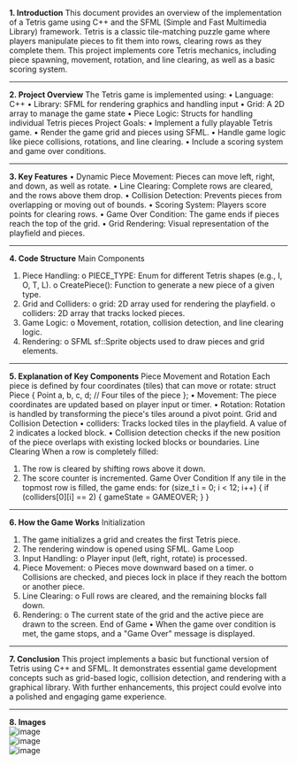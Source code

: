 **1. Introduction**
This document provides an overview of the implementation of a Tetris game using C++ and the SFML (Simple and Fast Multimedia Library) framework. Tetris is a classic tile-matching puzzle game where players manipulate pieces to fit them into rows, clearing rows as they complete them. This project implements core Tetris mechanics, including piece spawning, movement, rotation, and line clearing, as well as a basic scoring system.
________________________________________
**2. Project Overview**
The Tetris game is implemented using:
•	Language: C++
•	Library: SFML for rendering graphics and handling input
•	Grid: A 2D array to manage the game state
•	Piece Logic: Structs for handling individual Tetris pieces
Project Goals:
•	Implement a fully playable Tetris game.
•	Render the game grid and pieces using SFML.
•	Handle game logic like piece collisions, rotations, and line clearing.
•	Include a scoring system and game over conditions.
________________________________________
**3. Key Features**
•	Dynamic Piece Movement: Pieces can move left, right, and down, as well as rotate.
•	Line Clearing: Complete rows are cleared, and the rows above them drop.
•	Collision Detection: Prevents pieces from overlapping or moving out of bounds.
•	Scoring System: Players score points for clearing rows.
•	Game Over Condition: The game ends if pieces reach the top of the grid.
•	Grid Rendering: Visual representation of the playfield and pieces.
________________________________________
**4. Code Structure**
Main Components
1.	Piece Handling: 
o	PIECE_TYPE: Enum for different Tetris shapes (e.g., I, O, T, L).
o	CreatePiece(): Function to generate a new piece of a given type.
2.	Grid and Colliders: 
o	grid: 2D array used for rendering the playfield.
o	colliders: 2D array that tracks locked pieces.
3.	Game Logic: 
o	Movement, rotation, collision detection, and line clearing logic.
4.	Rendering: 
o	SFML sf::Sprite objects used to draw pieces and grid elements.
________________________________________
**5. Explanation of Key Components**
Piece Movement and Rotation
Each piece is defined by four coordinates (tiles) that can move or rotate:
struct Piece {
    Point a, b, c, d; // Four tiles of the piece
};
•	Movement: The piece coordinates are updated based on player input or timer.
•	Rotation: Rotation is handled by transforming the piece's tiles around a pivot point.
Grid and Collision Detection
•	colliders: Tracks locked tiles in the playfield. A value of 2 indicates a locked block.
•	Collision detection checks if the new position of the piece overlaps with existing locked blocks or boundaries.
Line Clearing
When a row is completely filled:
1.	The row is cleared by shifting rows above it down.
2.	The score counter is incremented.
Game Over Condition
If any tile in the topmost row is filled, the game ends:
for (size_t i = 0; i < 12; i++) {
    if (colliders[0][i] == 2) {
        gameState = GAMEOVER;
    }
}
________________________________________
**6. How the Game Works**
Initialization
1.	The game initializes a grid and creates the first Tetris piece.
2.	The rendering window is opened using SFML.
Game Loop
1.	Input Handling: 
o	Player input (left, right, rotate) is processed.
2.	Piece Movement: 
o	Pieces move downward based on a timer.
o	Collisions are checked, and pieces lock in place if they reach the bottom or another piece.
3.	Line Clearing: 
o	Full rows are cleared, and the remaining blocks fall down.
4.	Rendering: 
o	The current state of the grid and the active piece are drawn to the screen.
End of Game
•	When the game over condition is met, the game stops, and a "Game Over" message is displayed.
________________________________________
**7. Conclusion**
This project implements a basic but functional version of Tetris using C++ and SFML. It demonstrates essential game development concepts such as grid-based logic, collision detection, and rendering with a graphical library. With further enhancements, this project could evolve into a polished and engaging game experience.
________________________________________
**8. Images**
<br>
![image](https://github.com/user-attachments/assets/4053c4c1-6646-427c-9cb7-cc482b692d99)
<br>
![image](https://github.com/user-attachments/assets/4349a7c2-594c-4287-bc8f-1be9bca769ba)
<br>
![image](https://github.com/user-attachments/assets/a1b00811-e62e-4c99-a0be-509a8a3ee738)


 
